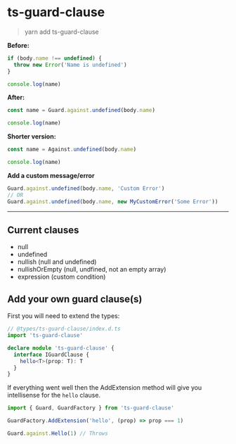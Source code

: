 # ts-guard-clause

> yarn add ts-guard-clause

**Before:**

```ts
if (body.name !== undefined) {
  throw new Error('Name is undefined')
}

console.log(name)
```

**After:**

```ts
const name = Guard.against.undefined(body.name)

console.log(name)
```

**Shorter version:**

```ts
const name = Against.undefined(body.name)

console.log(name)
```

**Add a custom message/error**

```ts
Guard.against.undefined(body.name, 'Custom Error')
// OR
Guard.against.undefined(body.name, new MyCustomError('Some Error'))
```

---

## Current clauses

- null
- undefined
- nullish (null and undefined)
- nullishOrEmpty (null, undfined, not an empty array)
- expression (custom condition)

## Add your own guard clause(s)

First you will need to extend the types:

```ts
// @types/ts-guard-clause/index.d.ts
import 'ts-guard-clause'

declare module 'ts-guard-clause' {
  interface IGuardClause {
    hello<T>(prop: T): T
  }
}
```

If everything went well then the AddExtension method will give you intellisense for the `hello` clause.

```ts
import { Guard, GuardFactory } from 'ts-guard-clause'

GuardFactory.AddExtension('hello', (prop) => prop === 1)

Guard.against.Hello(1) // Throws
```
